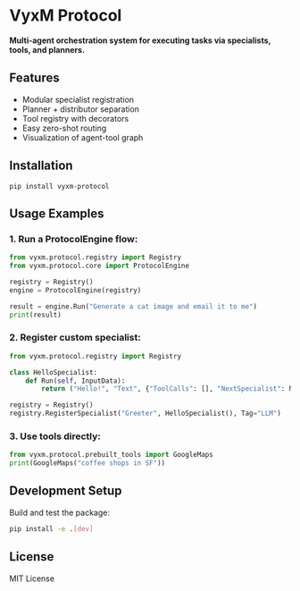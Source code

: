# VyxM Protocol

**Multi-agent orchestration system for executing tasks via specialists, tools, and planners.**

## Features
- Modular specialist registration
- Planner + distributor separation
- Tool registry with decorators
- Easy zero-shot routing
- Visualization of agent-tool graph

## Installation
```
pip install vyxm-protocol
```

## Usage Examples

### 1. Run a ProtocolEngine flow:
```python
from vyxm.protocol.registry import Registry
from vyxm.protocol.core import ProtocolEngine

registry = Registry()
engine = ProtocolEngine(registry)

result = engine.Run("Generate a cat image and email it to me")
print(result)
```

### 2. Register custom specialist:
```python
from vyxm.protocol.registry import Registry

class HelloSpecialist:
    def Run(self, InputData):
        return ("Hello!", "Text", {"ToolCalls": [], "NextSpecialist": None})

registry = Registry()
registry.RegisterSpecialist("Greeter", HelloSpecialist(), Tag="LLM")
```

### 3. Use tools directly:
```python
from vyxm.protocol.prebuilt_tools import GoogleMaps
print(GoogleMaps("coffee shops in SF"))
```

## Development Setup

Build and test the package:
```bash
pip install -e .[dev]
```

## License
MIT License